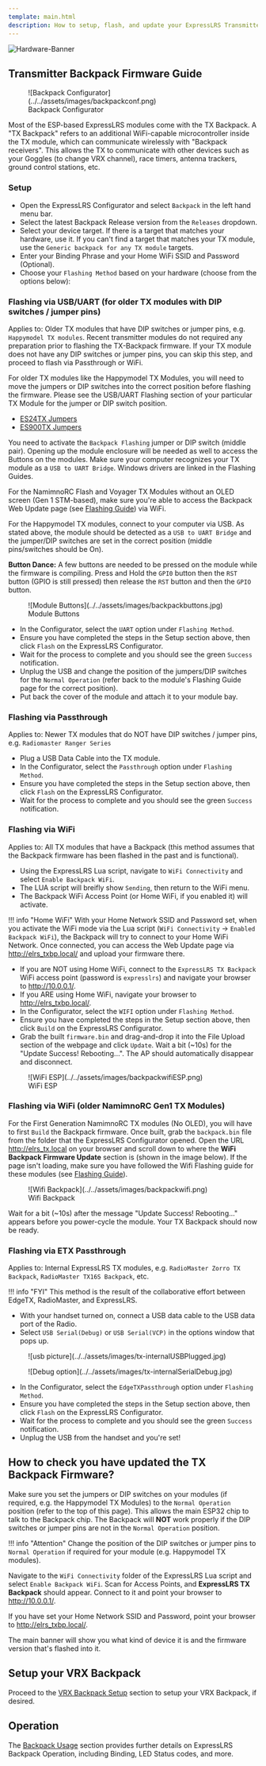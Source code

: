 ```yaml
---
template: main.html
description: How to setup, flash, and update your ExpressLRS Transmitter Backpack.
---
```


![Hardware-Banner](https://raw.githubusercontent.com/ExpressLRS/ExpressLRS-Hardware/master/img/hardware.png)

## Transmitter Backpack Firmware Guide

<figure markdown>
![Backpack Configurator](../../assets/images/backpackconf.png)
<figcaption>Backpack Configurator</figcaption>
</figure>

Most of the ESP-based ExpressLRS modules come with the TX Backpack. A "TX Backpack" refers to an additional WiFi-capable microcontroller inside the TX module, which can communicate wirelessly with "Backpack receivers". This allows the TX to communicate with other devices such as your Goggles (to change VRX channel), race timers, antenna trackers, ground control stations, etc.

### Setup

- Open the ExpressLRS Configurator and select `Backpack` in the left hand menu bar.
- Select the latest Backpack Release version from the `Releases` dropdown.
- Select your device target. If there is a target that matches your hardware, use it. If you can't find a target that matches your TX module, use the `Generic backpack for any TX module` targets.
- Enter your Binding Phrase and your Home WiFi SSID and Password (Optional).
- Choose your `Flashing Method` based on your hardware (choose from the options below):

### Flashing via USB/UART (for older TX modules with DIP switches / jumper pins)

Applies to: Older TX modules that have DIP switches or jumper pins, e.g. `Happymodel TX modules`. Recent transmitter modules do not required any preparation prior to flashing the TX-Backpack firmware. If your TX module does not have any DIP switches or jumper pins, you can skip this step, and proceed to flash via Passthrough or WiFi.

For older TX modules like the Happymodel TX Modules, you will need to move the jumpers or DIP switches into the correct position before flashing the firmware. Please see the USB/UART Flashing section of your particular TX Module for the jumper or DIP switch position.

- [ES24TX Jumpers](../../quick-start/transmitters/es24tx.md/#via-uart)
- [ES900TX Jumpers](../../quick-start/transmitters/es900tx.md/#via-uart)

You need to activate the `Backpack Flashing` jumper or DIP switch (middle pair). Opening up the module enclosure will be needed as well to access the Buttons on the modules. Make sure your computer recognizes your TX module as a `USB to UART Bridge`. Windows drivers are linked in the Flashing Guides.

For the NamimnoRC Flash and Voyager TX Modules without an OLED screen (Gen 1 STM-based), make sure you're able to access the Backpack Web Update page (see [Flashing Guide](../../quick-start/transmitters/flash2400.md)) via WiFi.

For the Happymodel TX modules, connect to your computer via USB. As stated above, the module should be detected as a `USB to UART Bridge` and the jumper/DIP switches are set in the correct position (middle pins/switches should be On).

**Button Dance:** A few buttons are needed to be pressed on the module while the firmware is compiling. Press and Hold the `GPI0` button then the `RST` button (GPIO is still pressed) then release the `RST` button and then the `GPIO` button.

<figure markdown>
![Module Buttons](../../assets/images/backpackbuttons.jpg)
<figcaption>Module Buttons</figcaption>
</figure>

- In the Configurator, select the `UART` option under `Flashing Method`.
- Ensure you have completed the steps in the Setup section above, then click `Flash` on the ExpressLRS Configurator.
- Wait for the process to complete and you should see the green `Success` notification.
- Unplug the USB and change the position of the jumpers/DIP switches for the `Normal Operation` (refer back to the module's Flashing Guide page for the correct position).
- Put back the cover of the module and attach it to your module bay.

### Flashing via Passthrough

Applies to: Newer TX modules that do NOT have DIP switches / jumper pins, e.g. `Radiomaster Ranger Series`

- Plug a USB Data Cable into the TX module.
- In the Configurator, select the `Passthrough` option under `Flashing Method`.
- Ensure you have completed the steps in the Setup section above, then click `Flash` on the ExpressLRS Configurator.
- Wait for the process to complete and you should see the green `Success` notification.

### Flashing via WiFi

Applies to: All TX modules that have a Backpack (this method assumes that the Backpack firmware has been flashed in the past and is functional).

- Using the ExpressLRS Lua script, navigate to `WiFi Connectivity` and select `Enable Backpack WiFi`.
- The LUA script will breifly show `Sending`, then return to the WiFi menu.
- The Backpack WiFi Access Point (or Home WiFi, if you enabled it) will activate.

!!! info "Home WiFi"
    With your Home Network SSID and Password set, when you activate the WiFi mode via the Lua script (`WiFi Connectivity` -> `Enabled Backpack WiFi`), the Backpack will try to connect to your Home WiFi Network. Once connected, you can access the Web Update page via http://elrs_txbp.local/ and upload your firmware there.

- If you are NOT using Home WiFi, connect to the `ExpressLRS TX Backpack` WiFi access point (password is `expresslrs`) and navigate your browser to http://10.0.0.1/.
- If you ARE using Home WiFi, navigate your browser to http://elrs_txbp.local/.
- In the Configurator, select the `WIFI` option under `Flashing Method`.
- Ensure you have completed the steps in the Setup section above, then click `Build` on the ExpressLRS Configurator.
- Grab the built `firmware.bin` and drag-and-drop it into the File Upload section of the webpage and click `Update`. Wait a bit (~10s) for the "Update Success! Rebooting...". The AP should automatically disappear and disconnect.

<figure markdown>
![WiFi ESP](../../assets/images/backpackwifiESP.png)
<figcaption>WiFi ESP</figcaption>
</figure>

### Flashing via WiFi (older NamimnoRC Gen1 TX Modules)

For the First Generation NamimnoRC TX modules (No OLED), you will have to first `Build` the Backpack firmware. Once built, grab the `backpack.bin` file from the folder that the ExpressLRS Configurator opened. Open the URL http://elrs_tx.local on your browser and scroll down to where the **WiFi Backpack Firmware Update** section is (shown in the image below). If the page isn't loading, make sure you have followed the Wifi Flashing guide for these modules (see [Flashing Guide](../../quick-start/transmitters/flash2400.md/#via-wifi)).

<figure markdown>
![Wifi Backpack](../../assets/images/backpackwifi.png)
<figcaption>Wifi Backpack</figcaption>
</figure>

Wait for a bit (~10s) after the message "Update Success! Rebooting..." appears before you power-cycle the module. Your TX Backpack should now be ready.

### Flashing via ETX Passthrough

Applies to: Internal ExpressLRS TX modules, e.g. `RadioMaster Zorro TX Backpack`, `RadioMaster TX16S Backpack`, etc.

!!! info "FYI"
    This method is the result of the collaborative effort between EdgeTX, RadioMaster, and ExpressLRS.

- With your handset turned on, connect a USB data cable to the USB data port of the Radio.
- Select `USB Serial(Debug)` or `USB Serial(VCP)` in the options window that pops up.

<figure markdown>
![usb picture](../../assets/images/tx-internalUSBPlugged.jpg)
</figure>

<figure markdown>
![Debug option](../../assets/images/tx-internalSerialDebug.jpg)
</figure>

- In the Configurator, select the `EdgeTXPassthrough` option under `Flashing Method`.
- Ensure you have completed the steps in the Setup section above, then click `Flash` on the ExpressLRS Configurator.
- Wait for the process to complete and you should see the green `Success` notification.
- Unplug the USB from the handset and you're set!

## How to check you have updated the TX Backpack Firmware?

Make sure you set the jumpers or DIP switches on your modules (if required, e.g. the Happymodel TX Modules) to the `Normal Operation` position (refer to the top of this page). This allows the main ESP32 chip to talk to the Backpack chip. The Backpack will **NOT** work properly if the DIP switches or jumper pins are not in the `Normal Operation` position.

!!! info "Attention"
    Change the position of the DIP switches or jumper pins to `Normal Operation` if required for your module (e.g. Happymodel TX modules).

Navigate to the `WiFi Connectivity` folder of the ExpressLRS Lua script and select `Enable Backpack WiFi`. Scan for Access Points, and **ExpressLRS TX Backpack** should appear. Connect to it and point your browser to http://10.0.0.1/.

If you have set your Home Network SSID and Password, point your browser to http://elrs_txbp.local/.

The main banner will show you what kind of device it is and the firmware version that's flashed into it.

## Setup your VRX Backpack

Proceed to the [VRX Backpack Setup](backpack-vrx-setup.md) section to setup your VRX Backpack, if desired.

## Operation

The [Backpack Usage](esp-backpack.md#backpack-usage) section provides further details on ExpressLRS Backpack Operation, including Binding, LED Status codes, and more.
